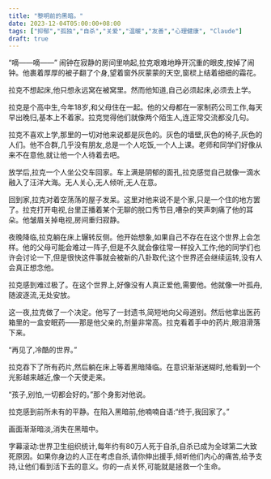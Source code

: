 ```yaml
---
title: "黎明前的黑暗。"
date: 2023-12-04T05:00:00+08:00
tags: ["抑郁","孤独","自杀","关爱","温暖","友善","心理健康", "Claude"]
draft: true
--- 
```


“嘀——嘀——” 闹钟在寂静的房间里响起,拉克艰难地睁开沉重的眼皮,按掉了闹钟。他裹着厚厚的被子翻了个身,望着窗外灰蒙蒙的天空,窗棂上结着细细的霜花。

拉克不想起床,他只想永远窝在被窝里。然而他知道,自己必须起床,必须去上学。

拉克是个高中生,今年18岁,和父母住在一起。他的父母都在一家制药公司工作,每天早出晚归,基本上不着家。拉克觉得他们就像两个陌生人,连正常交流都没几句。

拉克不喜欢上学,那里的一切对他来说都是灰色的。灰色的墙壁,灰色的椅子,灰色的人们。他不合群,几乎没有朋友,总是一个人吃饭,一个人上课。老师和同学们好像从来不在意他,就让他一个人待着去吧。

放学后,拉克一个人坐公交车回家。车上满是阴郁的面孔,拉克感觉自己就像一滴水融入了汪洋大海。无人关心,无人倾听,无人在意。

回到家,拉克对着空荡荡的屋子发呆。这里对他来说不是个家,只是一个住的地方罢了。拉克打开电视,台里正播着某个无聊的脱口秀节目,嘈杂的笑声刺痛了他的耳朵。他皱眉关掉电视,房间重归寂静。

夜晚降临,拉克躺在床上辗转反侧。他开始想象,如果自己不存在在这个世界上会怎样。他的父母可能会难过一阵子,但是不久就会像往常一样投入工作;他的同学们也许会讨论一下,但是很快这件事就会被新的八卦取代;这个世界还会继续运转,没有人会真正想念他。

拉克感到难过极了。在这个世界上,好像没有人真正爱他,需要他。他就像一叶孤舟,随波逐流,无处安放。

这一夜,拉克做了一个决定。他写了一封遗书,简短地向父母道别。然后他拿出医药箱里的一盒安眠药——那是他父亲的,剂量非常高。拉克看着手中的药片,眼泪滑落下来。

“再见了,冷酷的世界。” 

拉克吞下了所有药片,然后躺在床上等着黑暗降临。在意识渐渐迷糊时,他看到一个光影越来越近,像一个天使走来。

“孩子,别怕,一切都会好的。”那个身影对他说。

拉克感到前所未有的平静。在陷入黑暗前,他喃喃自语:“终于,我回家了。”

画面渐渐暗淡,消失在黑暗中。

字幕滚动:世界卫生组织统计,每年约有80万人死于自杀,自杀已成为全球第二大致死原因。如果你身边的人正在考虑自杀,请你伸出援手,倾听他们内心的痛苦,给予支持,让他们看到活下去的意义。你的一点关怀,可能就是拯救一个生命。 